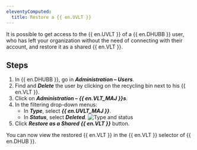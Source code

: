 ```yaml
---
eleventyComputed:
  title: Restore a {{ en.UVLT }}
---
```

It is possible to get access to the {{ en.UVLT }} of a {{ en.DHUBB }} user, who has left your organization without the need of connecting with their account, and restore it as a shared {{ en.VLT }}.

## Steps

1. In {{ en.DHUBB }}, go in ***Administration – Users***.
1. Find and ***Delete*** the user by clicking on the recycling bin next to his {{ en.VLT }}.
1. Click on ***Administration – {{ en.VLT_MAJ }}s***.
1. In the filtering drop-down menus:
   * In ***Type***, select ***{{ en.UVLT_MAJ }}***.
   * In ***Status***, select ***Deleted***.
   ![Type and status](https://cdnweb.devolutions.net/docs/docs_en_kb_KB4853.png)
1. Click ***Restore as a Shared {{ en.VLT }}*** button.

You can now view the restored {{ en.VLT }} in the {{ en.VLT }} selector of {{ en.DHUB }}.
